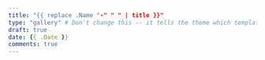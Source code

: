 ```yaml
---
title: "{{ replace .Name "-" " " | title }}"
type: "gallery" # Don't change this -- it tells the theme which template to use.
draft: true
date: {{ .Date }}
comments: true
---
```

